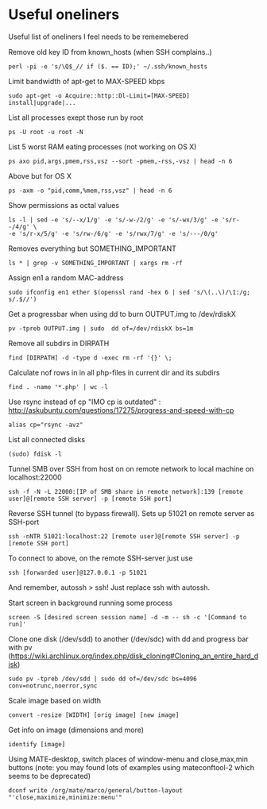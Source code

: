 # Useful oneliners

Useful list of oneliners I feel needs to be rememebered

Remove old key ID from known_hosts (when SSH complains..)

	perl -pi -e 's/\Q$_// if ($. == ID);' ~/.ssh/known_hosts

Limit bandwidth of apt-get to MAX-SPEED kbps
	
	sudo apt-get -o Acquire::http::Dl-Limit=[MAX-SPEED] install|upgrade|...

List all processes exept those run by root
	
	ps -U root -u root -N

List 5 worst RAM eating processes (not working on OS X)
	
	ps axo pid,args,pmem,rss,vsz --sort -pmem,-rss,-vsz | head -n 6

Above but for OS X
	
	ps -axm -o "pid,comm,%mem,rss,vsz" | head -n 6

Show permissions as octal values 
	
	ls -l | sed -e 's/--x/1/g' -e 's/-w-/2/g' -e 's/-wx/3/g' -e 's/r--/4/g' \
	-e 's/r-x/5/g' -e 's/rw-/6/g' -e 's/rwx/7/g' -e 's/---/0/g'

Removes everything but SOMETHING_IMPORTANT
	
	ls * | grep -v SOMETHING_IMPORTANT | xargs rm -rf

Assign en1 a random MAC-address
	
	sudo ifconfig en1 ether $(openssl rand -hex 6 | sed 's/\(..\)/\1:/g; s/.$//')

Get a progressbar when using dd to burn OUTPUT.img to /dev/rdiskX
	
	pv -tpreb OUTPUT.img | sudo  dd of=/dev/rdiskX bs=1m

Remove all subdirs in DIRPATH
	
	find [DIRPATH] -d -type d -exec rm -rf '{}' \;

Calculate nof rows in in all php-files in current dir and its subdirs
	
	find . -name '*.php' | wc -l

Use rsync instead of cp "IMO cp is outdated" : http://askubuntu.com/questions/17275/progress-and-speed-with-cp

	alias cp="rsync -avz"

List all connected disks
	
	(sudo) fdisk -l

Tunnel SMB over SSH from host on on remote network to local machine on localhost:22000
	
	ssh -f -N -L 22000:[IP of SMB share in remote network]:139 [remote user]@[remote SSH server] -p [remote SSH port]

Reverse SSH tunnel (to bypass firewall). Sets up 51021 on remote server as SSH-port

	ssh -nNTR 51021:localhost:22 [remote user]@[remote SSH server] -p [remote SSH port]

To connect to above, on the remote SSH-server just use
	
	ssh [forwarded user]@127.0.0.1 -p 51021

And remember, autossh > ssh! Just replace ssh with autossh.

Start screen in background running some process

	screen -S [desired screen session name] -d -m -- sh -c '[Command to run]'

Clone one disk (/dev/sdd) to another (/dev/sdc) with dd and progress bar with pv 
(https://wiki.archlinux.org/index.php/disk_cloning#Cloning_an_entire_hard_disk)

	sudo pv -tpreb /dev/sdd | sudo dd of=/dev/sdc bs=4096 conv=notrunc,noerror,sync

Scale image based on width
	
	convert -resize [WIDTH] [orig image] [new image]

Get info on image (dimensions and more)

	identify [image]

Using MATE-desktop, switch places of window-menu and close,max,min buttons
(note: you may found lots of examples using mateconftool-2 which seems to be
deprecated)

	dconf write /org/mate/marco/general/button-layout "'close,maximize,minimize:menu'"
